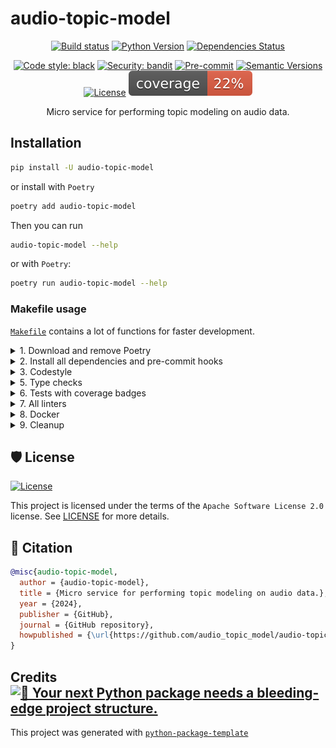 # audio-topic-model

<div align="center">

[![Build status](https://github.com/audio_topic_model/audio-topic-model/workflows/build/badge.svg?branch=master&event=push)](https://github.com/audio_topic_model/audio-topic-model/actions?query=workflow%3Abuild)
[![Python Version](https://img.shields.io/pypi/pyversions/audio-topic-model.svg)](https://pypi.org/project/audio-topic-model/)
[![Dependencies Status](https://img.shields.io/badge/dependencies-up%20to%20date-brightgreen.svg)](https://github.com/audio_topic_model/audio-topic-model/pulls?utf8=%E2%9C%93&q=is%3Apr%20author%3Aapp%2Fdependabot)

[![Code style: black](https://img.shields.io/badge/code%20style-black-000000.svg)](https://github.com/psf/black)
[![Security: bandit](https://img.shields.io/badge/security-bandit-green.svg)](https://github.com/PyCQA/bandit)
[![Pre-commit](https://img.shields.io/badge/pre--commit-enabled-brightgreen?logo=pre-commit&logoColor=white)](https://github.com/audio_topic_model/audio-topic-model/blob/master/.pre-commit-config.yaml)
[![Semantic Versions](https://img.shields.io/badge/%20%20%F0%9F%93%A6%F0%9F%9A%80-semantic--versions-e10079.svg)](https://github.com/audio_topic_model/audio-topic-model/releases)
[![License](https://img.shields.io/github/license/audio_topic_model/audio-topic-model)](https://github.com/audio_topic_model/audio-topic-model/blob/master/LICENSE)
![Coverage Report](assets/images/coverage.svg)

Micro service for performing topic modeling on audio data.

</div>

## Installation

```bash
pip install -U audio-topic-model
```

or install with `Poetry`

```bash
poetry add audio-topic-model
```

Then you can run

```bash
audio-topic-model --help
```

or with `Poetry`:

```bash
poetry run audio-topic-model --help
```

### Makefile usage

[`Makefile`](https://github.com/audio_topic_model/audio-topic-model/blob/master/Makefile) contains a lot of functions for faster development.

<details>
<summary>1. Download and remove Poetry</summary>
<p>

To download and install Poetry run:

```bash
make poetry-download
```

To uninstall

```bash
make poetry-remove
```

</p>
</details>

<details>
<summary>2. Install all dependencies and pre-commit hooks</summary>
<p>

Install requirements:

```bash
make install
```

Pre-commit hooks coulb be installed after `git init` via

```bash
make pre-commit-install
```

</p>
</details>

<details>
<summary>3. Codestyle</summary>
<p>

Automatic formatting uses `pyupgrade`, `isort` and `black`.

```bash
make codestyle

# or use synonym
make formatting
```

Codestyle checks only, without rewriting files:

```bash
make check-codestyle
```

> Note: `check-codestyle` uses `isort`, `black` and `darglint` library

Update all dev libraries to the latest version using one comand

```bash
make update-dev-deps
```

<details>
<summary>4. Code security</summary>
<p>

```bash
make check-safety
```

This command launches `Poetry` integrity checks as well as identifies security issues with `Safety` and `Bandit`.

```bash
make check-safety
```

</p>
</details>

</p>
</details>

<details>
<summary>5. Type checks</summary>
<p>

Run `mypy` static type checker

```bash
make mypy
```

</p>
</details>

<details>
<summary>6. Tests with coverage badges</summary>
<p>

Run `pytest`

```bash
make test
```

</p>
</details>

<details>
<summary>7. All linters</summary>
<p>

Of course there is a command to ~~rule~~ run all linters in one:

```bash
make lint
```

the same as:

```bash
make test && make check-codestyle && make mypy && make check-safety
```

</p>
</details>

<details>
<summary>8. Docker</summary>
<p>

```bash
make docker-build
```

which is equivalent to:

```bash
make docker-build VERSION=latest
```

Remove docker image with

```bash
make docker-remove
```

More information [about docker](https://github.com/audio_topic_model/audio-topic-model/tree/master/docker).

</p>
</details>

<details>
<summary>9. Cleanup</summary>
<p>
Delete pycache files

```bash
make pycache-remove
```

Remove package build

```bash
make build-remove
```

Delete .DS_STORE files

```bash
make dsstore-remove
```

Remove .mypycache

```bash
make mypycache-remove
```

Or to remove all above run:

```bash
make cleanup
```

</p>
</details>

## 🛡 License

[![License](https://img.shields.io/github/license/audio_topic_model/audio-topic-model)](https://github.com/audio_topic_model/audio-topic-model/blob/master/LICENSE)

This project is licensed under the terms of the `Apache Software License 2.0` license. See [LICENSE](https://github.com/audio_topic_model/audio-topic-model/blob/master/LICENSE) for more details.

## 📃 Citation

```bibtex
@misc{audio-topic-model,
  author = {audio-topic-model},
  title = {Micro service for performing topic modeling on audio data.},
  year = {2024},
  publisher = {GitHub},
  journal = {GitHub repository},
  howpublished = {\url{https://github.com/audio_topic_model/audio-topic-model}}
}
```

## Credits [![🚀 Your next Python package needs a bleeding-edge project structure.](https://img.shields.io/badge/python--package--template-%F0%9F%9A%80-brightgreen)](https://github.com/TezRomacH/python-package-template)

This project was generated with [`python-package-template`](https://github.com/TezRomacH/python-package-template)
